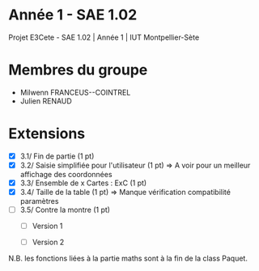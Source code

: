 # Année 1 - SAE 1.02
Projet E3Cete - SAE 1.02 | Année 1 | IUT Montpellier-Sète

# Membres du groupe
- Milwenn FRANCEUS--COINTREL
- Julien RENAUD

# Extensions
- [x] 3.1/ Fin de partie (1 pt)
- [x] 3.2/ Saisie simplifiée pour l'utilisateur (1 pt) => A voir pour un meilleur affichage des coordonnées
- [x] 3.3/ Ensemble de x Cartes : ExC (1 pt)
- [x] 3.4/ Taille de la table (1 pt) => Manque vérification compatibilité paramètres
- [ ] 3.5/ Contre la montre (1 pt)
  - [ ] Version 1
  - [ ] Version 2


N.B. les fonctions liées à la partie maths sont à la fin de la class Paquet.